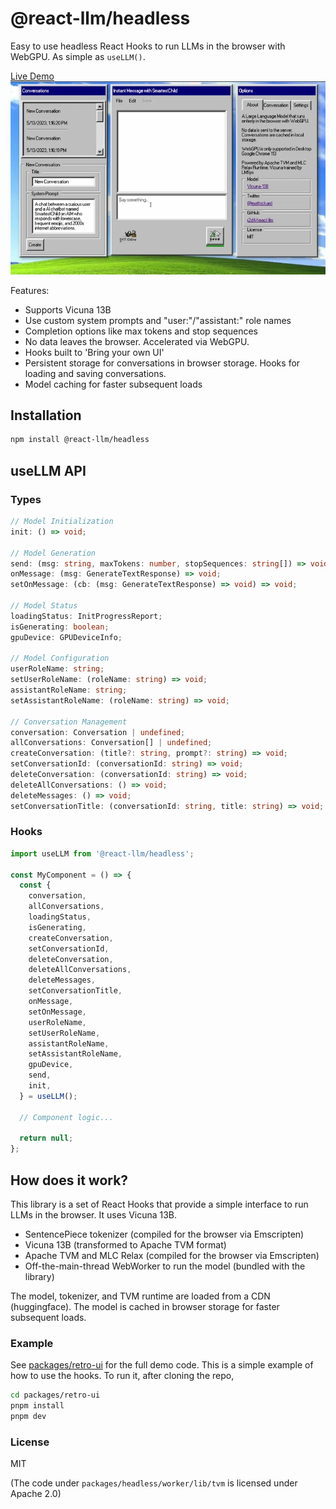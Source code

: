 # @react-llm/headless

Easy to use headless React Hooks to run LLMs in the browser with WebGPU. As simple as `useLLM()`.

[Live Demo](https://chat.matt-rickard.com)
![image](assets/demo.webp)

Features:

* Supports Vicuna 13B
* Use custom system prompts and "user:"/"assistant:" role names
* Completion options like max tokens and stop sequences
* No data leaves the browser. Accelerated via WebGPU.
* Hooks built to 'Bring your own UI'
* Persistent storage for conversations in browser storage. Hooks for loading and saving conversations.
* Model caching for faster subsequent loads

## Installation

```bash
npm install @react-llm/headless
```


## **useLLM** API
### Types
```typescript
// Model Initialization
init: () => void;

// Model Generation
send: (msg: string, maxTokens: number, stopSequences: string[]) => void;
onMessage: (msg: GenerateTextResponse) => void;
setOnMessage: (cb: (msg: GenerateTextResponse) => void) => void;

// Model Status
loadingStatus: InitProgressReport;
isGenerating: boolean;
gpuDevice: GPUDeviceInfo;

// Model Configuration
userRoleName: string;
setUserRoleName: (roleName: string) => void;
assistantRoleName: string;
setAssistantRoleName: (roleName: string) => void;

// Conversation Management
conversation: Conversation | undefined;
allConversations: Conversation[] | undefined;
createConversation: (title?: string, prompt?: string) => void;
setConversationId: (conversationId: string) => void;
deleteConversation: (conversationId: string) => void;
deleteAllConversations: () => void;
deleteMessages: () => void;
setConversationTitle: (conversationId: string, title: string) => void;
```

### Hooks
```typescript
import useLLM from '@react-llm/headless';

const MyComponent = () => {
  const {
    conversation,
    allConversations,
    loadingStatus,
    isGenerating,
    createConversation,
    setConversationId,
    deleteConversation,
    deleteAllConversations,
    deleteMessages,
    setConversationTitle,
    onMessage,
    setOnMessage,
    userRoleName,
    setUserRoleName,
    assistantRoleName,
    setAssistantRoleName,
    gpuDevice,
    send,
    init,
  } = useLLM();

  // Component logic...

  return null;
};
```

## How does it work?

This library is a set of React Hooks that provide a simple interface to run LLMs in the browser. It uses Vicuna 13B.

* SentencePiece tokenizer (compiled for the browser via Emscripten)
* Vicuna 13B (transformed to Apache TVM format)
* Apache TVM and MLC Relax (compiled for the browser via Emscripten)
* Off-the-main-thread WebWorker to run the model (bundled with the library)


The model, tokenizer, and TVM runtime are loaded from a CDN (huggingface). The model is cached in browser storage for faster subsequent loads.




### Example
See [packages/retro-ui](packages/retro-ui) for the full demo code. This is a simple example of how to use the hooks. To run it, after cloning the repo,

```bash
cd packages/retro-ui
pnpm install
pnpm dev
```


### License
MIT

(The code under `packages/headless/worker/lib/tvm` is licensed under Apache 2.0)